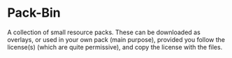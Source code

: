 # Pack-Bin
A collection of small resource packs.
These can be downloaded as overlays, or used in your own pack (main purpose), provided you follow the license(s) (which are quite permissive), and copy the license with the files.
